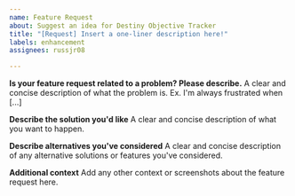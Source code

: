 ```yaml
---
name: Feature Request
about: Suggest an idea for Destiny Objective Tracker
title: "[Request] Insert a one-liner description here!"
labels: enhancement
assignees: russjr08

---
```


**Is your feature request related to a problem? Please describe.**
A clear and concise description of what the problem is. Ex. I'm always frustrated when [...]

**Describe the solution you'd like**
A clear and concise description of what you want to happen.

**Describe alternatives you've considered**
A clear and concise description of any alternative solutions or features you've considered.

**Additional context**
Add any other context or screenshots about the feature request here.
